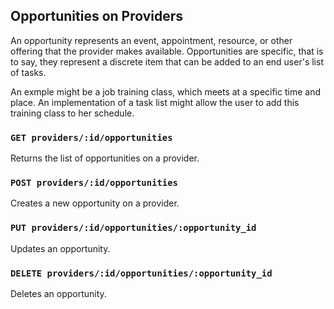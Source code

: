 ## Opportunities on Providers

An opportunity represents an event, appointment, resource, or other offering that the provider makes available. Opportunities are specific, that is to say, they represent a discrete item that can be added to an end user's list of tasks.

An exmple might be a job training class, which meets at a specific time and place. An implementation of a task list might allow the user to add this training class to her schedule.

### `GET providers/:id/opportunities`

Returns the list of opportunities on a provider.

### `POST providers/:id/opportunities`

Creates a new opportunity on a provider.

### `PUT providers/:id/opportunities/:opportunity_id`

Updates an opportunity.

### `DELETE providers/:id/opportunities/:opportunity_id`

Deletes an opportunity.
